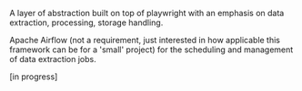 
A layer of abstraction built on top of playwright with an emphasis on data extraction, processing, storage handling. 

Apache Airflow (not a requirement, just interested in how applicable this framework can be for a 'small' project) for the scheduling and management of data extraction jobs.


[in progress]

